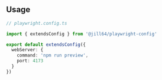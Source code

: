 <!----- BEGIN GHOST DOCS HEADER ----->
<!----- END GHOST DOCS HEADER ----->

## Usage

```ts
// playwright.config.ts

import { extendsConfig } from '@jill64/playwright-config'

export default extendsConfig({
  webServer: {
    command: 'npm run preview',
    port: 4173
  }
})
```
